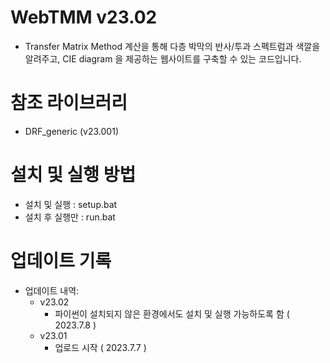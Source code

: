 # WebTMM v23.02
- Transfer Matrix Method 계산을 통해 다층 박막의 반사/투과 스펙트럼과 색깔을 알려주고,
CIE diagram 을 제공하는 웹사이트를 구축할 수 있는 코드입니다.

# 참조 라이브러리
  - DRF_generic (v23.001)

# 설치 및 실행 방법
 - 설치 및 실행 : setup.bat
 - 설치 후 실행만 : run.bat

# 업데이트 기록
- 업데이트 내역: 
  - v23.02
    - 파이썬이 설치되지 않은 환경에서도 설치 및 실행 가능하도록 함 ( 2023.7.8 )
  - v23.01
    - 업로드 시작 ( 2023.7.7 )